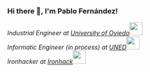 ### Hi there 👋, I'm Pablo Fernández!

<p><em>Industrial Engineer at <a href="https://www.uniovi.es/">University of Oviedo</a><img src="https://media.giphy.com/media/fYSnHlufseco8Fh93Z/giphy.gif" width="30"></br>Informatic Engineer (in process) at <a href="https://www.uned.es">UNED</a><img src="https://media.giphy.com/media/oNRluiVoSyIF1VCAEP/giphy.gif" width="30">
</br>Ironhacker at <a href="https://www.ironhack.com/es/barcelona">Ironhack</a><img src="https://media.giphy.com/media/WUlplcMpOCEmTGBtBW/giphy.gif" width="30"> 
</em></p>

<!--
**RinceLagger/RinceLagger** is a ✨ _special_ ✨ repository because its `README.md` (this file) appears on your GitHub profile.


